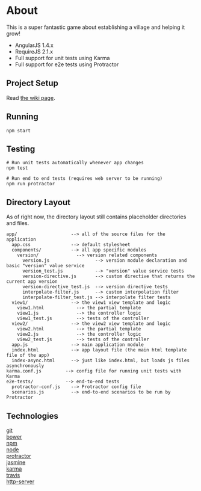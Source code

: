 # About

This is a super fantastic game about establishing a village and helping it grow!

* AngularJS 1.4.x
* RequireJS 2.1.x
* Full support for unit tests using Karma
* Full support for e2e tests using Protractor

## Project Setup

Read [the wiki page](https://github.com/Arodang/Moroja/wiki/Project-Setup-Instructions).

## Running

    npm start

## Testing

    # Run unit tests automatically whenever app changes
    npm test

    # Run end to end tests (requires web server to be running)
    npm run protractor

## Directory Layout

As of right now, the directory layout still contains placeholder directories and files.

```
app/                    --> all of the source files for the application
  app.css               --> default stylesheet
  components/           --> all app specific modules
    version/              --> version related components
      version.js                 --> version module declaration and basic "version" value service
      version_test.js            --> "version" value service tests
      version-directive.js       --> custom directive that returns the current app version
      version-directive_test.js  --> version directive tests
      interpolate-filter.js      --> custom interpolation filter
      interpolate-filter_test.js --> interpolate filter tests
  view1/                --> the view1 view template and logic
    view1.html            --> the partial template
    view1.js              --> the controller logic
    view1_test.js         --> tests of the controller
  view2/                --> the view2 view template and logic
    view2.html            --> the partial template
    view2.js              --> the controller logic
    view2_test.js         --> tests of the controller
  app.js                --> main application module
  index.html            --> app layout file (the main html template file of the app)
  index-async.html      --> just like index.html, but loads js files asynchronously
karma.conf.js         --> config file for running unit tests with Karma
e2e-tests/            --> end-to-end tests
  protractor-conf.js    --> Protractor config file
  scenarios.js          --> end-to-end scenarios to be run by Protractor
```

## Technologies

[git](http://git-scm.com/)  
[bower](http://bower.io)  
[npm](https://www.npmjs.org/)  
[node](http://nodejs.org)  
[protractor](https://github.com/angular/protractor)  
[jasmine](http://jasmine.github.io)  
[karma](http://karma-runner.github.io)  
[travis](https://travis-ci.org/)  
[http-server](https://github.com/nodeapps/http-server)

